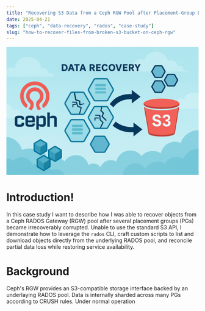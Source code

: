 ```yaml
---
title: "Recovering S3 Data from a Ceph RGW Pool after Placement‑Group Loss: A Case Study"
date: 2025-04-21
tags: ["ceph", "data-recovery", "rados", "case-study"]
slug: "how-to-recover-files-from-broken-s3-bucket-on-ceph-rgw"
---
```


![](attachments/poster.png)

# Introduction!

In this case study I want to describe how I was able to recover objects from a Ceph RADOS Gateway (RGW) pool after several placement groups (PGs) became irrecoverably corrupted. Unable to use the standard S3 API, I demonstrate how to leverage the `rados` CLI, craft custom scripts to list and download objects directly from the underlying RADOS pool, and reconcile partial data loss while restoring service availability.

# Background

Ceph's RGW provides an S3-compatible storage interface backed by an underlaying RADOS pool. Data is internally sharded across many PGs according to CRUSH rules. Under normal operation